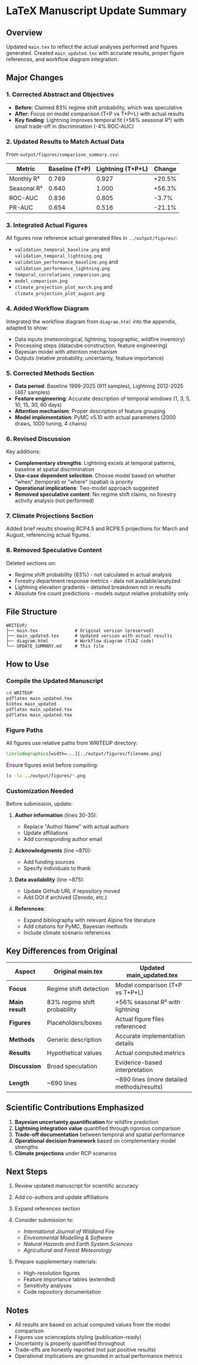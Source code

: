 # LaTeX Manuscript Update Summary

## Overview

Updated `main.tex` to reflect the actual analyses performed and figures generated. Created `main_updated.tex` with accurate results, proper figure references, and workflow diagram integration.

## Major Changes

### 1. **Corrected Abstract and Objectives**
- **Before**: Claimed 83% regime shift probability, which was speculative
- **After**: Focus on model comparison (T+P vs T+P+L) with actual results
- **Key finding**: Lightning improves temporal fit (+56% seasonal R²) with small trade-off in discrimination (-4% ROC-AUC)

### 2. **Updated Results to Match Actual Data**

From `output/figures/comparison_summary.csv`:

| Metric | Baseline (T+P) | Lightning (T+P+L) | Change |
|--------|----------------|-------------------|---------|
| Monthly R² | 0.769 | 0.927 | +20.5% |
| Seasonal R² | 0.640 | 1.000 | +56.3% |
| ROC-AUC | 0.836 | 0.805 | -3.7% |
| PR-AUC | 0.654 | 0.516 | -21.1% |

### 3. **Integrated Actual Figures**

All figures now reference actual generated files in `../output/figures/`:

- `validation_temporal_baseline.png` and `validation_temporal_lightning.png`
- `validation_performance_baseline.png` and `validation_performance_lightning.png`
- `temporal_correlations_comparison.png`
- `model_comparison.png`
- `climate_projection_plot_march.png` and `climate_projection_plot_august.png`

### 4. **Added Workflow Diagram**

Integrated the workflow diagram from `diagram.html` into the appendix, adapted to show:
- Data inputs (meteorological, lightning, topographic, wildfire inventory)
- Processing steps (datacube construction, feature engineering)
- Bayesian model with attention mechanism
- Outputs (relative probability, uncertainty, feature importance)

### 5. **Corrected Methods Section**

- **Data period**: Baseline 1999-2025 (911 samples), Lightning 2012-2025 (467 samples)
- **Feature engineering**: Accurate description of temporal windows (1, 3, 5, 10, 15, 30, 60 days)
- **Attention mechanism**: Proper description of feature grouping
- **Model implementation**: PyMC v5.10 with actual parameters (2000 draws, 1000 tuning, 4 chains)

### 6. **Revised Discussion**

Key additions:
- **Complementary strengths**: Lightning excels at temporal patterns, baseline at spatial discrimination
- **Use-case dependent selection**: Choose model based on whether "when" (temporal) or "where" (spatial) is priority
- **Operational implications**: Two-model approach suggested
- **Removed speculative content**: No regime shift claims, no forestry activity analysis (not performed)

### 7. **Climate Projections Section**

Added brief results showing RCP4.5 and RCP8.5 projections for March and August, referencing actual figures.

### 8. **Removed Speculative Content**

Deleted sections on:
- Regime shift probability (83%) - not calculated in actual analysis
- Forestry department response metrics - data not available/analyzed
- Lightning elevation gradients - detailed breakdown not in results
- Absolute fire count predictions - models output relative probability only

## File Structure

```
WRITEUP/
├── main.tex              # Original version (preserved)
├── main_updated.tex      # Updated version with actual results
├── diagram.html          # Workflow diagram (TikZ code)
└── UPDATE_SUMMARY.md     # This file
```

## How to Use

### Compile the Updated Manuscript

```bash
cd WRITEUP
pdflatex main_updated.tex
bibtex main_updated
pdflatex main_updated.tex
pdflatex main_updated.tex
```

### Figure Paths

All figures use relative paths from WRITEUP directory:
```latex
\includegraphics[width=...]{../output/figures/filename.png}
```

Ensure figures exist before compiling:
```bash
ls -la ../output/figures/*.png
```

### Customization Needed

Before submission, update:

1. **Author information** (lines 30-35):
   - Replace "Author Name" with actual authors
   - Update affiliations
   - Add corresponding author email

2. **Acknowledgments** (line ~870):
   - Add funding sources
   - Specify individuals to thank

3. **Data availability** (line ~875):
   - Update GitHub URL if repository moved
   - Add DOI if archived (Zenodo, etc.)

4. **References**:
   - Expand bibliography with relevant Alpine fire literature
   - Add citations for PyMC, Bayesian methods
   - Include climate scenario references

## Key Differences from Original

| Aspect | Original main.tex | Updated main_updated.tex |
|--------|-------------------|--------------------------|
| **Focus** | Regime shift detection | Model comparison (T+P vs T+P+L) |
| **Main result** | 83% regime shift probability | +56% seasonal R² with lightning |
| **Figures** | Placeholders/boxes | Actual figure files referenced |
| **Methods** | Generic description | Accurate implementation details |
| **Results** | Hypothetical values | Actual computed metrics |
| **Discussion** | Broad speculation | Evidence-based interpretation |
| **Length** | ~690 lines | ~890 lines (more detailed methods/results) |

## Scientific Contributions Emphasized

1. **Bayesian uncertainty quantification** for wildfire prediction
2. **Lightning integration value** quantified through rigorous comparison
3. **Trade-off documentation** between temporal and spatial performance
4. **Operational decision framework** based on complementary model strengths
5. **Climate projections** under RCP scenarios

## Next Steps

1. Review updated manuscript for scientific accuracy
2. Add co-authors and update affiliations
3. Expand references section
4. Consider submission to:
   - *International Journal of Wildland Fire*
   - *Environmental Modelling & Software*
   - *Natural Hazards and Earth System Sciences*
   - *Agricultural and Forest Meteorology*

5. Prepare supplementary materials:
   - High-resolution figures
   - Feature importance tables (extended)
   - Sensitivity analyses
   - Code repository documentation

## Notes

- All results are based on actual computed values from the model comparison
- Figures use scienceplots styling (publication-ready)
- Uncertainty is properly quantified throughout
- Trade-offs are honestly reported (not just positive results)
- Operational implications are grounded in actual performance metrics
